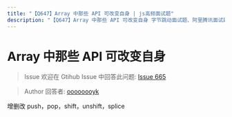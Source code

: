 ```yaml
---
title: "【Q647】Array 中那些 API 可改变自身 | js高频面试题"
description: "【Q647】Array 中那些 API 可改变自身 字节跳动面试题、阿里腾讯面试题、美团小米面试题。"
---
```


# Array 中那些 API 可改变自身

> Issue
> 欢迎在 Gtihub Issue 中回答此问题: [Issue 665](https://github.com/shfshanyue/Daily-Question/issues/665)

> Author
> 回答者: [oooooooyk](https://github.com/oooooooyk)

增删改
push，pop，shift，unshift，splice
